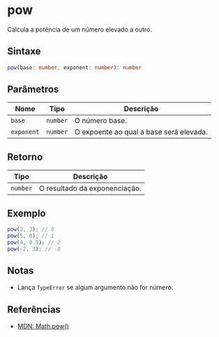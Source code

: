 # pow

Calcula a potência de um número elevado a outro.

## Sintaxe
```typescript
pow(base: number, exponent: number): number
```

## Parâmetros

| Nome       | Tipo      | Descrição                 |
|------------|-----------|---------------------------|
| `base`     | `number`  | O número base.            |
| `exponent` | `number`  | O expoente ao qual a base será elevada. |

## Retorno

| Tipo      | Descrição                  |
|-----------|----------------------------|
| `number`  | O resultado da exponenciação. |

## Exemplo
```typescript
pow(2, 3); // 8
pow(5, 0); // 1
pow(4, 0.5); // 2
pow(-2, 3); // -8
```

## Notas
- Lança `TypeError` se algum argumento não for número.

## Referências
- [MDN: Math.pow()](https://developer.mozilla.org/pt-BR/docs/Web/JavaScript/Reference/Global_Objects/Math/pow)